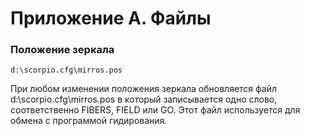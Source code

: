 # Приложение А. Файлы
### Положение зеркала

```
d:\scorpio.cfg\mirros.pos
```

При любом изменении положения зеркала обновляется файл d:\scorpio.cfg\mirros.pos в который записывается одно слово, соответственно FIBERS, FIELD или GO. Этот файл используется для обмена с программой гидирования.